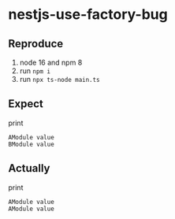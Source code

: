 # nestjs-use-factory-bug

## Reproduce
1. node 16 and npm 8
2. run `npm i`
3. run `npx ts-node main.ts`

## Expect
print
```
AModule value
BModule value
```
## Actually
print
```
AModule value
AModule value
```
